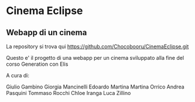 # Cinema Eclipse
## Webapp di un cinema

La repository si trova qui
https://github.com/Chocobooru/CinemaEclipse.git

Questo e' il progetto di una webapp per un cinema sviluppato alla fine del corso Generation con Elis

A cura di:

Giulio Gambino
Giorgia Mancinelli
Edoardo Martina
Martina Orrico
Andrea Pasquini
Tommaso Rocchi
Chloe Iranga
Luca Zillino
